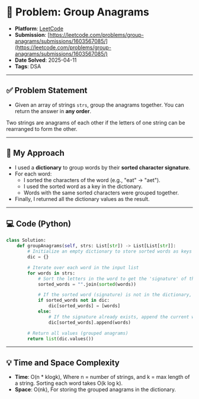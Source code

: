 # 🧮 Problem: Group Anagrams

- **Platform**: [LeetCode](https://leetcode.com/problems/group-anagrams/description/)
- **Submission**: [https://leetcode.com/problems/group-anagrams/submissions/1603567085/](https://leetcode.com/problems/group-anagrams/submissions/1603567085/)
- **Date Solved**: 2025-04-11
- **Tags**: DSA

---

## ✅ Problem Statement
- Given an array of strings `strs`, group the anagrams together. You can return the answer in **any order**.

Two strings are anagrams of each other if the letters of one string can be rearranged to form the other.


---

## 🚀 My Approach
- I used a **dictionary** to group words by their **sorted character signature**.
- For each word:
  - I sorted the characters of the word (e.g., "eat" → "aet").
  - I used the sorted word as a key in the dictionary.
  - Words with the same sorted characters were grouped together.
- Finally, I returned all the dictionary values as the result.

---

## 💻 Code (Python)

```python
class Solution:
    def groupAnagrams(self, strs: List[str]) -> List[List[str]]:
        # Initialize an empty dictionary to store sorted words as keys
        dic = {}

        # Iterate over each word in the input list
        for words in strs:
            # Sort the letters in the word to get the 'signature' of the anagram
            sorted_words = "".join(sorted(words))

            # If the sorted word (signature) is not in the dictionary, add it with the original word as a value
            if sorted_words not in dic:
                dic[sorted_words] = [words]
            else:
                # If the signature already exists, append the current word to the list of anagrams
                dic[sorted_words].append(words)

        # Return all values (grouped anagrams)
        return list(dic.values())
```

---

## 💡 Time and Space Complexity
- **Time**: O(n * klogk), Where n = number of strings, and k = max length of a string. Sorting each word takes O(k log k).
- **Space**: O(nk), For storing the grouped anagrams in the dictionary.
